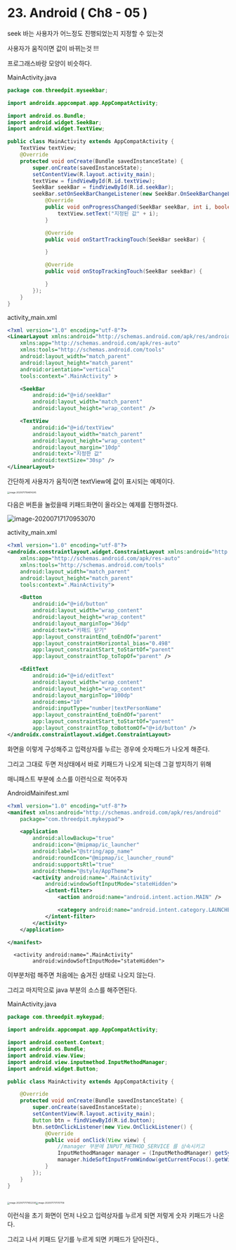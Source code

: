 # 23. Android ( Ch8 - 05 )

seek 바는 사용자가 어느정도 진행되었는지 지정할 수 있는것

사용자가 움직이면 값이 바뀌는것 !!!



프로그래스바랑 모양이 비슷하다. 

MainActivity.java

```java
package com.threedpit.myseekbar;

import androidx.appcompat.app.AppCompatActivity;

import android.os.Bundle;
import android.widget.SeekBar;
import android.widget.TextView;

public class MainActivity extends AppCompatActivity {
    TextView textView;
    @Override
    protected void onCreate(Bundle savedInstanceState) {
        super.onCreate(savedInstanceState);
        setContentView(R.layout.activity_main);
        textView = findViewById(R.id.textView);
        SeekBar seekBar = findViewById(R.id.seekBar);
        seekBar.setOnSeekBarChangeListener(new SeekBar.OnSeekBarChangeListener() {
            @Override
            public void onProgressChanged(SeekBar seekBar, int i, boolean b) {
                textView.setText("지정된 값" + i);
            }

            @Override
            public void onStartTrackingTouch(SeekBar seekBar) {

            }

            @Override
            public void onStopTrackingTouch(SeekBar seekBar) {

            }
        });
    }
}

```

activity_main.xml

```xml
<?xml version="1.0" encoding="utf-8"?>
<LinearLayout xmlns:android="http://schemas.android.com/apk/res/android"
    xmlns:app="http://schemas.android.com/apk/res-auto"
    xmlns:tools="http://schemas.android.com/tools"
    android:layout_width="match_parent"
    android:layout_height="match_parent"
    android:orientation="vertical"
    tools:context=".MainActivity" >

    <SeekBar
        android:id="@+id/seekBar"
        android:layout_width="match_parent"
        android:layout_height="wrap_content" />

    <TextView
        android:id="@+id/textView"
        android:layout_width="match_parent"
        android:layout_height="wrap_content"
        android:layout_margin="10dp"
        android:text="지정한 값"
        android:textSize="30sp" />
</LinearLayout>
```

간단하게 사용자가 움직이면 textView에 값이 표시되는 예제이다.

<img src="23.%20Android%20(%20Ch8%20-%2005%20).assets/image-20200717164814245.png" alt="image-20200717164814245" style="zoom: 33%;" />



다음은 버튼을 눌렀을때 키패드화면이 올라오는 예제를 진행하겠다. 



![image-20200717170953070](23.%20Android%20(%20Ch8%20-%2005%20).assets/image-20200717170953070.png)

activity_main.xml

```xml
<?xml version="1.0" encoding="utf-8"?>
<androidx.constraintlayout.widget.ConstraintLayout xmlns:android="http://schemas.android.com/apk/res/android"
    xmlns:app="http://schemas.android.com/apk/res-auto"
    xmlns:tools="http://schemas.android.com/tools"
    android:layout_width="match_parent"
    android:layout_height="match_parent"
    tools:context=".MainActivity">

    <Button
        android:id="@+id/button"
        android:layout_width="wrap_content"
        android:layout_height="wrap_content"
        android:layout_marginTop="36dp"
        android:text="키패드 닫기"
        app:layout_constraintEnd_toEndOf="parent"
        app:layout_constraintHorizontal_bias="0.498"
        app:layout_constraintStart_toStartOf="parent"
        app:layout_constraintTop_toTopOf="parent" />

    <EditText
        android:id="@+id/editText"
        android:layout_width="wrap_content"
        android:layout_height="wrap_content"
        android:layout_marginTop="100dp"
        android:ems="10"
        android:inputType="number|textPersonName"
        app:layout_constraintEnd_toEndOf="parent"
        app:layout_constraintStart_toStartOf="parent"
        app:layout_constraintTop_toBottomOf="@+id/button" />
</androidx.constraintlayout.widget.ConstraintLayout>
```



화면을 이렇게 구성해주고 입력상자를 누르는 경우에 숫자패드가 나오게 해준다. 

그리고 그대로 두면 저상태에서 바로 키패드가 나오게 되는데 그걸 방지하기 위해

매니패스트 부분에 소스를 이런식으로 적어주자

AndroidMainifest.xml 

```xml
<?xml version="1.0" encoding="utf-8"?>
<manifest xmlns:android="http://schemas.android.com/apk/res/android"
    package="com.threedpit.mykeypad">

    <application
        android:allowBackup="true"
        android:icon="@mipmap/ic_launcher"
        android:label="@string/app_name"
        android:roundIcon="@mipmap/ic_launcher_round"
        android:supportsRtl="true"
        android:theme="@style/AppTheme">
        <activity android:name=".MainActivity"
            android:windowSoftInputMode="stateHidden">
            <intent-filter>
                <action android:name="android.intent.action.MAIN" />

                <category android:name="android.intent.category.LAUNCHER" />
            </intent-filter>
        </activity>
    </application>

</manifest>
```



      <activity android:name=".MainActivity"
            android:windowSoftInputMode="stateHidden">
이부분처럼 해주면 처음에는 숨겨진 상태로 나오지 않는다.

그리고 마지막으로 java 부분의 소스를 해주면된다. 



MainActivity.java

```java
package com.threedpit.mykeypad;

import androidx.appcompat.app.AppCompatActivity;

import android.content.Context;
import android.os.Bundle;
import android.view.View;
import android.view.inputmethod.InputMethodManager;
import android.widget.Button;

public class MainActivity extends AppCompatActivity {

    @Override
    protected void onCreate(Bundle savedInstanceState) {
        super.onCreate(savedInstanceState);
        setContentView(R.layout.activity_main);
        Button btn = findViewById(R.id.button);
        btn.setOnClickListener(new View.OnClickListener() {
            @Override
            public void onClick(View view) {
                //manager 부분에 INPUT_METHOD_SERVICE 를 상속시키고
                InputMethodManager manager = (InputMethodManager) getSystemService(Context.INPUT_METHOD_SERVICE);
                manager.hideSoftInputFromWindow(getCurrentFocus().getWindowToken(),0);
            }
        });
    }
}
	
```



<img src="23.%20Android%20(%20Ch8%20-%2005%20).assets/image-20200717171652330.png" alt="image-20200717171652330" style="zoom:33%;" /><img src="23.%20Android%20(%20Ch8%20-%2005%20).assets/image-20200717171707758.png" alt="image-20200717171707758" style="zoom:33%;" />

이런식을 초기 화면이 먼저 나오고 입력상자를 누르게 되면 저렇게 숫자 키패드가 나온다.

그리고 나서 키패드 닫기를 누르게 되면 키패드가 닫아진다.,